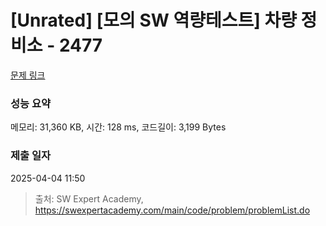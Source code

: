 # [Unrated] [모의 SW 역량테스트] 차량 정비소 - 2477 

[문제 링크](https://swexpertacademy.com/main/code/problem/problemDetail.do?contestProbId=AV6c6bgaIuoDFAXy) 

### 성능 요약

메모리: 31,360 KB, 시간: 128 ms, 코드길이: 3,199 Bytes

### 제출 일자

2025-04-04 11:50



> 출처: SW Expert Academy, https://swexpertacademy.com/main/code/problem/problemList.do